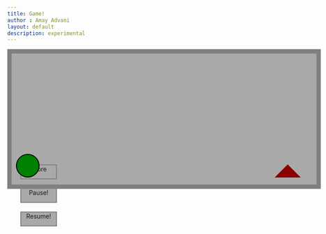 ```yaml
---
title: Game!
author : Amay Advani
layout: default
description: experimental
---
```


<html>
<head>
   <title>Game</title>
   <style>
      {
   padding: 0;
   margin: 0;
}
.game{
   width: 700px;
   height: 300px;
   border: 10px solid grey;
   background-color: darkgrey; 
   float: middle;
}
.chara{
   width:50px;
   height:50px;
   background-color: green;
   border-radius: 50%;
   display: incline-block;
   position: relative;
   top: 220px;
   margin: 10px;
   border: 2px solid black;
}
.animate{
   animation: jump 1000ms;
}
@keyframes jump {
   0%{top: 220px;}
   50%{top: 50px;}
   100%{top:220px;}
}
@keyframes obstacle{
   0%{left: 610px;}
   100%{left: -20px;}
}
.obstacle{
   border-left: 30px solid transparent;
   border-right: 30px solid transparent;
   border-bottom: 30px solid darkred;
   border-top: 30px solid transparent;
   display: inline-block;
   position: relative;
   top: 140px;
   left: 610px;
   margin: 10px;
   animation: obstacle 2000ms infinite linear;
   }
.obstacle2{
   width: 30px;
   height: 70px;
   position: relative;
   top: 140px;
   left: 610px;
   margin: 10px;
   animation: obstacle 2000ms infinite linear
}
.score{
   width: 80px;
   height: 30px;
   background-color: darkgrey;
   border: 2px solid grey;
   margin: 20px;
   text-align: center;
}
.pause{
   width: 80px;
   height: 30px;
   background-color: darkgrey;
   border: 2px solid grey;
   margin: 20px;
   text-align: center;
}
.resume{
   width: 80px;
   height: 30px;
   background-color: darkgrey;
   border: 2px solid grey;
   margin: 20px;
   text-align: center;
}
   </style>
</head>
<body id="body">
   <div class="game" id="game">
      <div class="chara" id="chara"></div>
      <div class="obstacle" id="obstacle"></div>
      <div class="obstacle2" id="obstacle2">
   </div>
      <div class="score" id="score">score</div>
      <div class="pause" id="pause">Pause!</div>
      <div class="resume" id="resume">Resume!</div>
</body>
<script>
document.getElementById("body").onkeydown = function (e) {
   if (e.code === "Space") jump();
   return
}
var chara = document.getElementById("chara");
var obstacle = document.getElementById("obstacle");
var obstacle2 = document.getElementById("obstacle2");
var score = 0
function jump(e){
   console.log(e)
   score = (score+1)
   document.getElementById("score").innerHTML = "score: " + score
   chara.classList.add("animate")
   setTimeout(function () {
      chara.classList.remove("animate")
      }, 1000)
}
var chara_left = document.getElementById("chara");
var obstacle_left = document.getElementById("obstacle");
function check(){
   if(parseInt(getComputedStyle(chara_left).top) > 200 && parseInt(getComputedStyle(obstacle_left).left) < 50)
   alert("You lose, loser!")
   score = 0;
   document.getElementById("score").innerHTML = "score: " + score;
}
setInterval(check, 100);
</script>
</html>